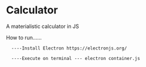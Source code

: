 # Calculator
A materialistic calculator in JS

How to run......
   
      ----Install Electron https://electronjs.org/
   
      ----Execute on terminal --- electron container.js
